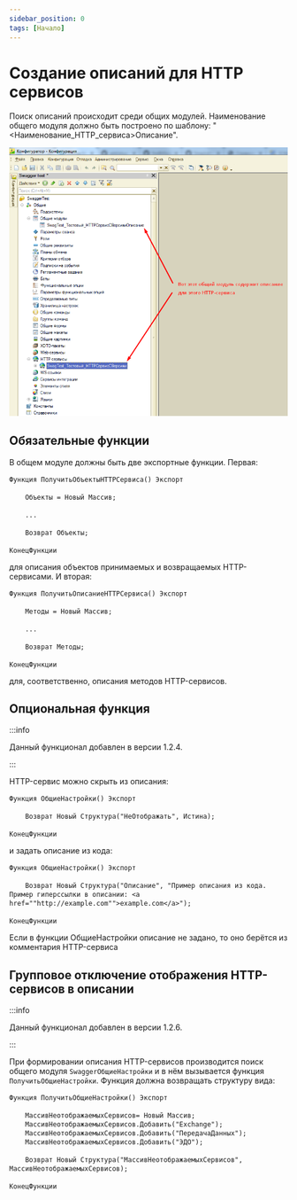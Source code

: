 ```yaml
---
sidebar_position: 0
tags: [Начало]
---
```


# Создание описаний для HTTP сервисов

Поиск описаний происходит среди общих модулей. Наименование общего модуля должно быть построено по шаблону: "&lt;Наименование_HTTP_сервиса&gt;Описание".

![image](../../static/img/description.png)

## Обязательные функции

В общем модуле должны быть две экспортные функции. Первая:
```bsl
Функция ПолучитьОбъектыHTTPСервиса() Экспорт

	Объекты = Новый Массив;
	
	...

	Возврат Объекты;

КонецФункции
```
для описания объектов принимаемых и возвращаемых HTTP-сервисами. И вторая:
```bsl
Функция ПолучитьОписаниеHTTPСервиса() Экспорт
	
	Методы = Новый Массив;

	...

	Возврат Методы;

КонецФункции
```
для, соответственно, описания методов HTTP-сервисов.

## Опциональная функция

:::info

Данный функционал добавлен в версии 1.2.4.

:::

HTTP-сервис можно скрыть из описания:

```bsl
Функция ОбщиеНастройки() Экспорт

	Возврат Новый Структура("НеОтображать", Истина);

КонецФункции
```

и задать описание из кода:

```bsl
Функция ОбщиеНастройки() Экспорт

	Возврат Новый Структура("Описание", "Пример описания из кода. Пример гиперссылки в описании: <a href=""http://example.com"">example.com</a>");

КонецФункции
```

Если в функции ОбщиеНастройки описание не задано, то оно берётся из комментария HTTP-сервиса

## Групповое отключение отображения HTTP-сервисов в описании

:::info

Данный функционал добавлен в версии 1.2.6.

:::

При формировании описания HTTP-сервисов производится поиск общего модуля ```SwaggerОбщиеНастройки``` и в нём вызывается функция ```ПолучитьОбщиеНастройки```. Функция должна возвращать структуру вида:

```bsl
Функция ПолучитьОбщиеНастройки() Экспорт
	
	МассивНеотображаемыхСервисов= Новый Массив;
	МассивНеотображаемыхСервисов.Добавить("Exchange");
	МассивНеотображаемыхСервисов.Добавить("ПередачаДанных");
	МассивНеотображаемыхСервисов.Добавить("ЭДО");
	
	Возврат Новый Структура("МассивНеотображаемыхСервисов", МассивНеотображаемыхСервисов);
	
КонецФункции
```

